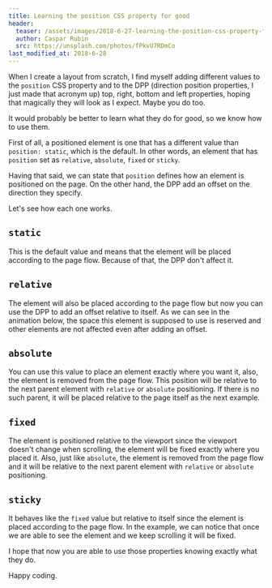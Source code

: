 ```yaml
---
title: Learning the position CSS property for good
header:
  teaser: /assets/images/2018-6-27-learning-the-position-css-property-for-good.jpeg
  author: Caspar Rubin
  src: https://unsplash.com/photos/fPkvU7RDmCo
last_modified_at: 2018-6-28
---
```

When I create a layout from scratch, I find myself adding different values to the `position` CSS property and to the DPP (direction position properties, I just made that acronym up) top, right, bottom and left properties, hoping that magically they will look as I expect. Maybe you do too.

It would probably be better to learn what they do for good, so we know how to use them.

First of all, a positioned element is one that has a different value than `position: static`, which is the default. In other words, an element that has `position` set as `relative`, `absolute`, `fixed` or `sticky`.

Having that said, we can state that `position` defines how an element is positioned on the page. On the other hand, the DPP add an offset on the direction they specify.

Let's see how each one works.

## `static`
This is the default value and means that the element will be placed according to the page flow. Because of that, the DPP don't affect it.

## `relative`
The element will also be placed according to the page flow but now you can use the DPP to add an offset relative to itself. As we can see in the animation below, the space this element is supposed to use is reserved and other elements are not affected even after adding an offset.

<script async src="//jsfiddle.net/wistcc/3wk9erbq/4/embed/result,html,css/"></script>

## `absolute`
You can use this value to place an element exactly where you want it, also, the element is removed from the page flow. This position will be relative to the next parent element with `relative` or `absolute` positioning. If there is no such parent, it will be placed relative to the page itself as the next example.

<script async src="//jsfiddle.net/wistcc/57qc31mb/1/embed/result,html,css/"></script>

## `fixed`
The element is positioned relative to the viewport since the viewport doesn't change when scrolling, the element will be fixed exactly where you placed it. Also, just like `absolute`, the element is removed from the page flow and it will be relative to the next parent element with `relative` or `absolute` positioning.

<script async src="//jsfiddle.net/wistcc/vnL23mtu/15/embed/result,html,css/"></script>

## `sticky`
It behaves like the `fixed` value but relative to itself since the element is placed according to the page flow. In the example, we can notice that once we are able to see the element and we keep scrolling it will be fixed.

<script async src="//jsfiddle.net/wistcc/facwkq6n/10/embed/result,html,css/"></script>

I hope that now you are able to use those properties knowing exactly what they do.

Happy coding.

<style>
iframe {
  height: 250px;
}
</style>
